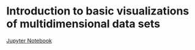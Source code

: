 # Introduction to basic visualizations of multidimensional data sets

[Jupyter Notebook](https://colab.research.google.com/github/niehues/pca_intro/blob/master/Introduction.ipynb)
